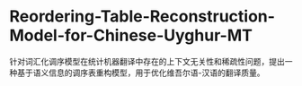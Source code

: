 # Reordering-Table-Reconstruction-Model-for-Chinese-Uyghur-MT
针对词汇化调序模型在统计机器翻译中存在的上下文无关性和稀疏性问题，提出一种基于语义信息的调序表重构模型，用于优化维吾尔语-汉语的翻译质量。
